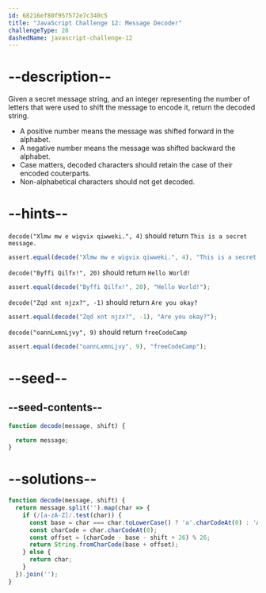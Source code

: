 ```yaml
---
id: 68216ef80f957572e7c340c5
title: "JavaScript Challenge 12: Message Decoder"
challengeType: 28
dashedName: javascript-challenge-12
---
```


# --description--

Given a secret message string, and an integer representing the number of letters that were used to shift the message to encode it, return the decoded string.

- A positive number means the message was shifted forward in the alphabet.
- A negative number means the message was shifted backward the alphabet.
- Case matters, decoded characters should retain the case of their encoded couterparts.
- Non-alphabetical characters should not get decoded.

# --hints--

`decode("Xlmw mw e wigvix qiwweki.", 4)` should return `This is a secret message.`

```js
assert.equal(decode("Xlmw mw e wigvix qiwweki.", 4), "This is a secret message.");
```

`decode("Byffi Qilfx!", 20)` should return `Hello World!`

```js
assert.equal(decode("Byffi Qilfx!", 20), "Hello World!");
```

`decode("Zqd xnt njzx?", -1)` should return `Are you okay?`

```js
assert.equal(decode("Zqd xnt njzx?", -1), "Are you okay?");
```

`decode("oannLxmnLjvy", 9)` should return `freeCodeCamp`

```js
assert.equal(decode("oannLxmnLjvy", 9), "freeCodeCamp");
```

# --seed--

## --seed-contents--

```js
function decode(message, shift) {

  return message;
}
```

# --solutions--

```js
function decode(message, shift) {
  return message.split('').map(char => {
    if (/[a-zA-Z]/.test(char)) {
      const base = char === char.toLowerCase() ? 'a'.charCodeAt(0) : 'A'.charCodeAt(0);
      const charCode = char.charCodeAt(0);
      const offset = (charCode - base - shift + 26) % 26;
      return String.fromCharCode(base + offset);
    } else {
      return char;
    }
  }).join('');
}
```
